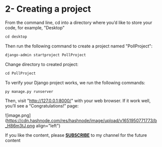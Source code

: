 # 2- Creating a project

From the command line, cd into a directory where you’d like to store your code, for example, "Desktop"

```xml
cd desktop
```

Then run the following command to create a project named "PollProject":

```xml
django-admin startproject PollProject
```

Change directory to created project:

```xml
cd PollProject
```

To verify your Django project works, we run the following commands:

```xml
py manage.py runserver
```

Then, visit "http://127.0.0.1:8000/" with your web browser. If it work well, you’ll see a “Congratulations!” page:

![image.png](https://cdn.hashnode.com/res/hashnode/image/upload/v1651950771773/b_H86m3tJ.png align="left")

If you like the content, please [**SUBSCRIBE**](https://www.youtube.com/channel/UCpbWlHEqBSnJb6i4UemXQpA?sub_confirmation=1) to my channel for the future content